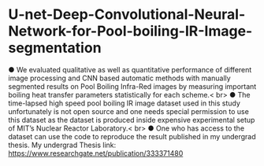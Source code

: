# U-net-Deep-Convolutional-Neural-Network-for-Pool-boiling-IR-Image-segmentation
● We evaluated qualitative as well as quantitative performance of different image processing and CNN based automatic methods with manually segmented results on Pool Boiling Infra-Red images by measuring important boiling heat transfer parameters statistically for each scheme.< br>
● The time-lapsed high speed pool boiling IR image dataset used in this study unfortunately is not open source and one needs special permission to use this dataset as the dataset is produced inside expensive experimental setup of MIT’s Nuclear Reactor Laboratory.< br>
● One who has access to the dataset can use the code to reproduce the result published in my undergrad thesis. My undergrad Thesis link: https://www.researchgate.net/publication/333371480
